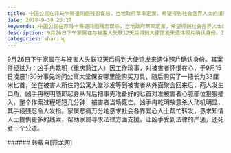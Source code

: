 ```yaml
---
title: 中国公民在菲马卡蒂遭同胞残忍谋杀，当地政府草率定案，希望得到社会各界人士的援助
date: 2018-9-30 23:17
keywords: 中国公民在菲马卡蒂遭同胞残忍谋杀，当地政府草率定案，希望得到社会各界人士的援助
description: 9月26日下午家属在与被害人失联12天后得到大使馆发来遗体照片确认身份。其案件经过为：凶手冉乾明（重庆黔江人）因工作琐事，对被害者怀恨在心，于9月15日凌晨1:30分事先询问公寓大堂保安哪里能购买刀具，随后购买了一把长为33厘米匕首，坐在被害人所住的公寓大堂沙发等到被害者从外面聚会回来后，两人发生口角，凶手冉乾明随即起身从背后把事先准备好的匕首对准被害者心脏部位狠狠插入，整个作案过程短短几分钟，被害者当场死亡。凶手冉乾明故意杀人动机明显，其手段残忍令人发指。家属悲痛万分地恳求社会各界爱心人士帮忙转发，恳求知情人士提供更多的线索，帮助家属寻求法律方面支援，让凶手受到法律的严惩，还死者一个公道。
categories: sharing
---
```

<td class="t_f" id="postmessage_1915279">

9月26日下午家属在与被害人失联12天后得到大使馆发来遗体照片确认身份。其案件经过为：凶手冉乾明（重庆黔江人）因工作琐事，对被害者怀恨在心，于9月15日凌晨1:30分事先询问公寓大堂保安哪里能购买刀具，随后购买了一把长为33厘米匕首，坐在被害人所住的公寓大堂沙发等到被害者从外面聚会回来后，两人发生口角，凶手冉乾明随即起身从背后把事先准备好的匕首对准被害者心脏部位狠狠插入，整个作案过程短短几分钟，被害者当场死亡。凶手冉乾明故意杀人动机明显，其手段残忍令人发指。家属悲痛万分地恳求社会各界爱心人士帮忙转发，恳求知情人士提供更多的线索，帮助家属寻求法律方面支援，让凶手受到法律的严惩，还死者一个公道。<br/>
<img alt="" border="0" class="zoom" data-cf-modified-75a7e49011789f8101f8ef9e-="" file="http://www.flw.ph/data/appbyme/upload/image/201809/30/LBaCI4M9sedH.jpg" id="aimg_kYbIx" lazyloadthumb="1" onclick="" onmouseover="" src="http://www.flw.ph/data/appbyme/upload/image/201809/30/LBaCI4M9sedH.jpg"/><br/>
<img alt="" border="0" class="zoom" data-cf-modified-75a7e49011789f8101f8ef9e-="" file="http://www.flw.ph/data/appbyme/upload/image/201809/30/0HsL6t7Tf5nD.jpg" id="aimg_z0011" lazyloadthumb="1" onclick="" onmouseover="" src="http://www.flw.ph/data/appbyme/upload/image/201809/30/0HsL6t7Tf5nD.jpg"/><br/>
<img alt="" border="0" class="zoom" data-cf-modified-75a7e49011789f8101f8ef9e-="" file="http://www.flw.ph/data/appbyme/upload/image/201809/30/VeF1mR8aeZ6E.jpg" id="aimg_Y1C0D" lazyloadthumb="1" onclick="" onmouseover="" src="http://www.flw.ph/data/appbyme/upload/image/201809/30/VeF1mR8aeZ6E.jpg"/><br/>
</td>
###### 转载自[菲龙网]